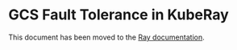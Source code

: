 # GCS Fault Tolerance in KubeRay

This document has been moved to the [Ray documentation](https://docs.ray.io/en/master/cluster/kubernetes/user-guides/kuberay-gcs-ft.html#kuberay-gcs-ft).
